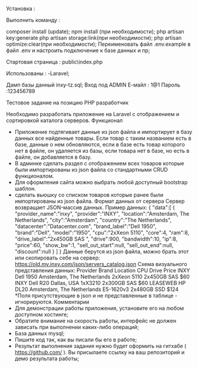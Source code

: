 Установка :

Выполнить команду : 

composer install (update);
npm install (при необходимости);
php artisan key:generate
php artisan storage:link(при необходимости);
php artisan optimize:clear(при необходимости);
Переименовать файл .env.example в файл .env и настроить подключение к базе данных и пр;

Стартовая страница :
public\index.php

Использованы :
-Laravel;

Дамп базы данный inxy-tz.sql;
Вход под ADMIN
Е-майл : 1@1
Пароль :123456789

Тестовое задание на позицию PHP разработчик

Необходимо разработать приложение на Laravel с отображением и сортировкой
каталога серверов.
Функционал
- Приложение подтягивает данные из json файла и импортирует в базу данных
все найденные товары. Если товар с таким названием есть в базе, данные о
нем обновляются, если в базе есть товар которого нет в файле, он удаляется
из базы, если товара нет в базе, но есть в файле, он добавляется в базу.
- В админке сделать раздел с отображением всех товаров которые были
импортированы из json файла со стандартными CRUD функционалом.
- Для оформления сайта можно выбрать любой доступный bootstrap шаблон.
- сделать вьюшку со списком товаров которые ранее были импортированы из
json файла.
Формат данных от сервера
Сервер возвращает JSON-массив данных. Пример данных:
{
"data":[
{
"provider_name":"inxy",
"provider":"INXY",
"location":"Amsterdam, The Netherlands",
"city":"Amsterdam",
"country":"The Netherlands",
"datacenter":"Datacenter.com",
"brand_label":"Dell 1950",
"brand":"Dell",
"model":"1950",
"cpu":"2xXeon 5110",
"core":4,
"ram":8,
"drive_label":"2x450GB SAS ",
"drive":900,
"bandwidth":10,
"ip":8,
"price":60,
"show_bw":1,
"sell_out_start":null,
"sell_out_end":null,
"discount":null
}
]
}
Данные берутся из json файла, можно брать этот или скопировать себе на сервер:
https://old.my.inxy.com/json/servers_catalog.json
Схема визуального представления данных:
Provider  Brand  Location  CPU  Drive  Price
INXY  Dell 1950  Amsterdam,
The
Netherlands
2xXeon
5110
2x450GB
SAS
$60
INXY  Dell R20  Dallas, USA 1xX3210  2x300GB
SAS
$60
LEASEWEB  HP DL20  Amsterdam,
The
Netherlands
E5-1620v3  2x480GB
SSD
$124
*Поля присутствующие в json и не представленные в таблице - игнорируются.
Комментарии
- Для демонстрации работы приложения, установите его на любом доступном
хостинге;
- Обратите внимание на скорость работы, интерфейс не должен зависать при
выполнении каких-либо операций;
- База данных mysql;
- Пишите код так, как вы писали бы его в работе;
- Результат выполнения задания нужно будет оформить на гитхабе
( https://github.com/ ). Вы присылаете ссылку на ваш репозиторий и демо
результата работы;
